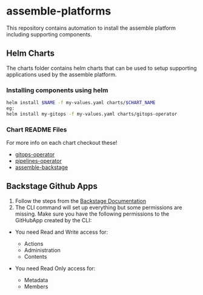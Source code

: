 # assemble-platforms
This repository contains automation to install the assemble platform including supporting components. 

## Helm Charts

The charts folder contains helm charts that can be used to setup supporting applications used by the assemble platform.  

### Installing components using helm

```bash
helm install $NAME -f my-values.yaml charts/$CHART_NAME
eg:
helm install my-gitops -f my-values.yaml charts/gitops-operator
```

### Chart README Files
For more info on each chart checkout these!
* [gitops-operator](/charts/gitops-operator)
* [pipelines-operator](/charts/pipelines-operator)
* [assemble-backstage](/charts/assemble-backstage)

## Backstage Github Apps


1. Follow the steps from the [Backstage Documentation](https://backstage.io/docs/integrations/github/github-apps)
2. The CLI command will set up everything but some permissions are missing. Make sure you have the following permissions to the GitHubApp created by the CLI:

* You need Read and Write access for:
    * Actions
    * Administration
    * Contents

* You need Read Only access for:
    * Metadata
    * Members